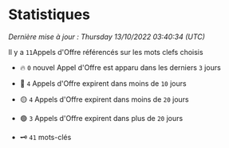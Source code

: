 # Statistiques


_Dernière mise à jour : Thursday 13/10/2022 03:40:34 (UTC)_ 

Il y a `11`Appels d'Offre référencés sur les mots clefs choisis

- 🔥 `0` nouvel Appel d'Offre est apparu dans les derniers `3` jours
- 🔴  `4` Appels d'Offre expirent dans moins de `10` jours
- 🟡  `4` Appels d'Offre expirent dans moins de `20` jours
- 🟢  `3` Appels d'Offre expirent dans plus de `20` jours

- 🗝 `41` mots-clés